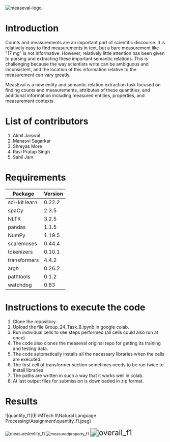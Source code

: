![measeval-logo](C:\Users\SHRMO\Downloads\measeval-logo.jpg)

# Introduction

Counts and measurements are an important part of scientific discourse. It is relatively easy to find measurements in text, but a bare measurement like "17 mg" is not informative. However, relatively little attention has been given to parsing and extracting these important semantic relations. This is challenging because the way scientists write can be ambiguous and inconsistent, and the location of this information relative to the measurement can vary greatly.

MeasEval is a new entity and semantic relation extraction task focused on finding counts and measurements, attributes of these quantities, and additional information including measured entities, properties, and measurement contexts.

# List of contributors

1. Akhil Jaiswal
2. Manasvi Sagarkar
3. Shreyas More
4. Ravi Pratap Singh
5. Sahil Jain

# Requirements

| Package       | Version |
| ------------- | ------- |
| sci-kit learn | 0.22.2  |
| spaCy         | 2.3.5   |
| NLTK          | 3.2.5   |
| pandas        | 1.1.5   |
| NumPy         | 1.19.5  |
| scaremoses    | 0.44.4  |
| tokenizers    | 0.10.1  |
| transformers  | 4.4.2   |
| argh          | 0.26.2  |
| pathtools     | 0.1.2   |
| watchdog      | 0.83    |



# Instructions to execute the code

1. Clone the repository.
2. Upload the file Group_24_Task_8.ipynb in google colab.
3. Run individual cells to see steps performed (all cells could also run at once).
4. The code also clones the measeval original repo for getting its training and testing data.
5. The code automatically installs all the necessary libraries when the cells are executed.
6. The first cell of transformer section sometimes needs to be run twice to install libraries 
7. The paths are written in such a way that it works well in colab.
8. At last output files for submission is downloaded in zip format.

# Results

![quantity_f1](E:\MTech II\Natural Language Processing\Assignment\quantity_f1.jpeg)

<img src="E:\MTech II\Natural Language Processing\Assignment\measuredentity_f1.jpeg" alt="measuredentity_f1" style="zoom:92%;" />

<img src="E:\MTech II\Natural Language Processing\Assignment\measuredproperty_f1.jpeg" alt="measuredproperty_f1" style="zoom:87%;" />

<img src="E:\MTech II\Natural Language Processing\Assignment\overall_f1.jpeg" alt="overall_f1" style="zoom:170%;" />

